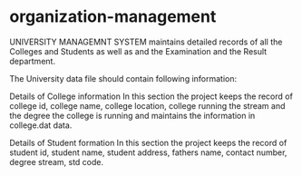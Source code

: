 # organization-management
UNIVERSITY MANAGEMNT SYSTEM maintains detailed records of all the Colleges and Students as well as and the Examination and the Result department.

The University data file should contain following information:

Details of College information
In this section the project keeps the record of college id, college name, college location, college running the stream and the degree the college is running and maintains the information in college.dat data.

Details of Student formation
In this section the project keeps the record of student id, student name, student address, fathers name, contact number, degree stream, std code.

